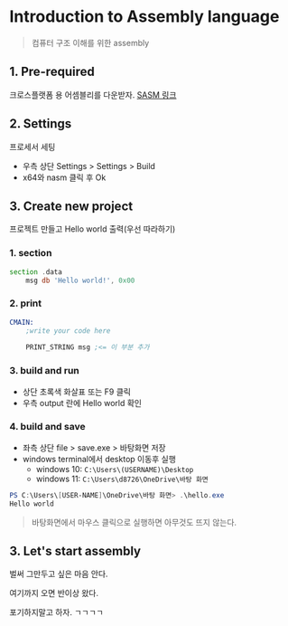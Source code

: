 # Introduction to Assembly language
> 컴퓨터 구조 이해를 위한 assembly

## 1. Pre-required
크로스플랫폼 용 어셈블리를 다운받자. [SASM 링크](https://dman95.github.io/SASM/english.html)



## 2. Settings
프로세서 세팅

- 우측 상단 Settings > Settings > Build
- x64와 nasm 클릭 후 Ok



## 3. Create new project
프로젝트 만들고 Hello world 출력(우선 따라하기)

### 1. section 
```asm
section .data
    msg db 'Hello world!', 0x00
```
### 2. print
```asm
CMAIN:
    ;write your code here
    
    PRINT_STRING msg ;<= 이 부분 추가
```
### 3. build and run
- 상단 초록색 화살표 또는 F9 클릭
- 우측 output 란에 Hello world 확인

### 4. build and save
- 좌측 상단 file > save.exe > 바탕화면 저장
- windows terminal에서 desktop 이동후 실행
    - windows 10: `C:\Users\(USERNAME)\Desktop`
    - windows 11: `C:\Users\d8726\OneDrive\바탕 화면`
```ps1
PS C:\Users\[USER-NAME]\OneDrive\바탕 화면> .\hello.exe
Hello world
```
> 바탕화면에서 마우스 클릭으로 실행하면 아무것도 뜨지 않는다.



## 3. Let's start assembly
벌써 그만두고 싶은 마음 안다.

여기까지 오면 반이상 왔다. 

포기하지말고 하자. ㄱㄱㄱㄱ